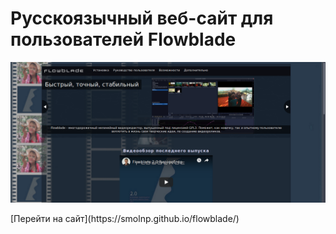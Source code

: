 # Русскоязычный веб-сайт для пользователей Flowblade
<p align="center">
  <img src="https://github.com/smolnp/flowblade/blob/gh-pages/doc/images/img_site.png" alt="preview"/>
</p>
[Перейти на сайт](https://smolnp.github.io/flowblade/)
